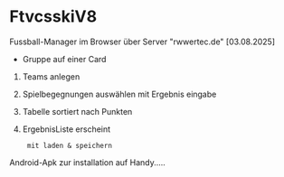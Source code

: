 # FtvcsskiV8
Fussball-Manager im Browser über Server "rwwertec.de"  [03.08.2025]
- Gruppe auf einer Card
1. Teams anlegen 
2. Spielbegegnungen auswählen mit Ergebnis eingabe
3. Tabelle sortiert nach Punkten
4. ErgebnisListe erscheint

        mit laden & speichern
   
Android-Apk zur installation auf Handy.....

   
